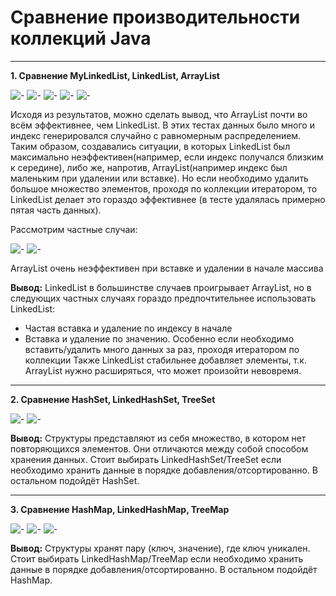 # Сравнение производительности коллекций Java
____
__1. Сравнение MyLinkedList, LinkedList, ArrayList__

![-](https://i.ibb.co/Z1ZXqNY/1.png)
![-](https://i.ibb.co/8939FqS/2.png)
![-](https://i.ibb.co/8MGp5dx/3.png)
![-](https://i.ibb.co/Y8mXqQ0/4.png)
![-](https://i.ibb.co/pjPbXtY/12.png)

Исходя из результатов, можно сделать вывод, что ArrayList почти во всём эффективнее, чем LinkedList. В этих тестах данных было много и индекс генерировался случайно с равномерным распределением. Таким образом, создавались ситуации, в которых LinkedList был максимально неэффективен(например, если индекс получался близким к середине), либо же, напротив, ArrayList(например индекс был маленьким при удалении или вставке). Но если необходимо удалить большое множество элементов, проходя по коллекции итератором, то LinkedList делает это гораздо эффективнее (в тесте удалялась примерно пятая часть данных). 

Рассмотрим частные случаи:

![-](https://i.ibb.co/hmyqTqv/10.png)
![-](https://i.ibb.co/Ht3gDLx/11.png)

ArrayList очень неэффективен при вставке и удалении в начале массива

__Вывод:__ LinkedList в большинстве случаев проигрывает ArrayList, но в следующих частных случаях гораздо предпочтительнее использовать LinkedList:
+ Частая вставка и удаление по индексу в начале
+ Вставка и удаление по значению. Особенно если необходимо вставить/удалить много данных за раз, проходя итератором по коллекции
Также LinkedList стабильнее добавляет элементы, т.к. ArrayList нужно расширяться, что может произойти невовремя.

____

__2. Сравнение HashSet, LinkedHashSet, TreeSet__

![-](https://i.ibb.co/JzV461C/5.png)
![-](https://i.ibb.co/DbJVLws/6.png)

__Вывод:__ Структуры представляют из себя множество, в котором нет повторяющихся элементов. Они отличаются между собой способом хранения данных. Стоит выбирать LinkedHashSet/TreeSet если необходимо хранить данные в порядке добавления/отсортированно. В остальном подойдёт HashSet.

____

__3. Сравнение HashMap, LinkedHashMap, TreeMap__

![-](https://i.ibb.co/tLRY0t2/7.png)
![-](https://i.ibb.co/3fv4R9b/8.png)
![-](https://i.ibb.co/wdk0kzy/9.png)

__Вывод:__ Структуры хранят пару (ключ, значение), где ключ уникален. Стоит выбирать LinkedHashMap/TreeMap если необходимо хранить данные в порядке добавления/отсортированно. В остальном подойдёт HashMap.

